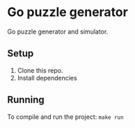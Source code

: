 # Go puzzle generator

Go puzzle generator and simulator. 

## Setup
1. Clone this repo.
2. Install dependencies

## Running
To compile and run the project: `make run`



